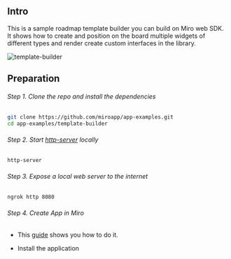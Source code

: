 ## Intro

This is a sample roadmap template builder you can build on Miro web SDK.
It shows how to create and position on the board multiple widgets of different types and render create custom interfaces in the library.

<img src="images/template-builder.gif" alt="template-builder" />

## Preparation

###### Step 1. Clone the repo and install the dependencies

```bash
git clone https://github.com/miroapp/app-examples.git
cd app-examples/template-builder
```

###### Step 2. Start [http-server](https://www.npmjs.com/package/http-server) locally

```bash
http-server
```

###### Step 3. Expose a local web server to the internet

```bash
ngrok http 8080
```

###### Step 4. Create App in Miro

- This [guide](https://developers.miro.com/docs/getting-started) shows you how to do it.

- Install the application
